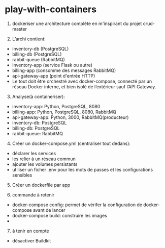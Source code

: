# play-with-containers

1) dockeriser une architecture compléte en m'inspirant du projet crud-master

2) L’archi contient:
- inventory-db (PostgreSQL)
- billing-db (PostgreSQL)
- rabbit-queue (RabbitMQ)
- inventory-app (service Flask ou autre)
- billing-app (consomme des messages RabbitMQ)
- api-gateway-app (point d'entrée HTTP)
- Le tout doit être orchestré avec docker-compose, connecté par un réseau Docker interne, et bien isolé de l’extérieur sauf l’API Gateway.

3) Analyse(à containeriser):
- inventory-app: Python, PostgreSQL, 8080
- billing-app: Python, PostgreSQL, 8080, RabbitMQ
- api-gateway-app: Python, 3000, RabbitMQ(producteur)
- inventory-db: PostgreSQL
- billing-db: PostgreSQL
- rabbit-queue: RabbitMQ

4) Créer un docker-compose.yml (centraliser tout dedans):
- déclarer les services
- les relier à un réseau commun
- ajouter les volumes persistants
- utiliser un ficher .env pour les mots de passes et les configurations sensibles

5) Créer un dockerfile par app

6) commande à retenir
- docker-compose config: permet de vérifer la configuration de docker-compose avant de lancer
- docker-compose build: construire les images
- 

7) à tenir en compte
- désactiver Buildkit 